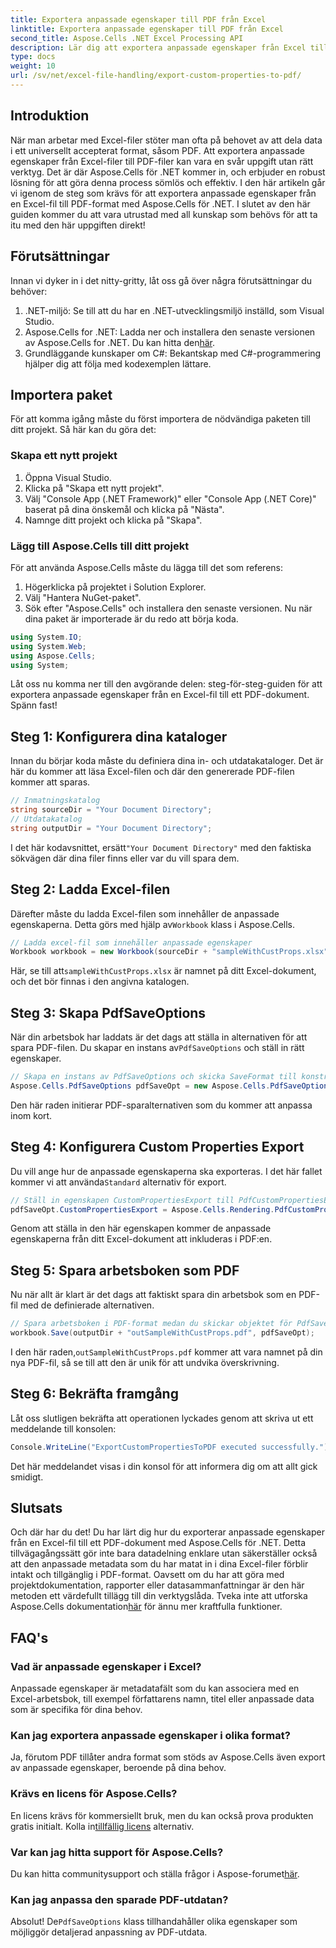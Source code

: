 ```yaml
---
title: Exportera anpassade egenskaper till PDF från Excel
linktitle: Exportera anpassade egenskaper till PDF från Excel
second_title: Aspose.Cells .NET Excel Processing API
description: Lär dig att exportera anpassade egenskaper från Excel till PDF med Aspose.Cells för .NET i denna steg-för-steg-guide. Effektivisera din datadelning.
type: docs
weight: 10
url: /sv/net/excel-file-handling/export-custom-properties-to-pdf/
---
```

## Introduktion
När man arbetar med Excel-filer stöter man ofta på behovet av att dela data i ett universellt accepterat format, såsom PDF. Att exportera anpassade egenskaper från Excel-filer till PDF-filer kan vara en svår uppgift utan rätt verktyg. Det är där Aspose.Cells för .NET kommer in, och erbjuder en robust lösning för att göra denna process sömlös och effektiv. I den här artikeln går vi igenom de steg som krävs för att exportera anpassade egenskaper från en Excel-fil till PDF-format med Aspose.Cells för .NET. I slutet av den här guiden kommer du att vara utrustad med all kunskap som behövs för att ta itu med den här uppgiften direkt!
## Förutsättningar
Innan vi dyker in i det nitty-gritty, låt oss gå över några förutsättningar du behöver:
1. .NET-miljö: Se till att du har en .NET-utvecklingsmiljö inställd, som Visual Studio.
2.  Aspose.Cells for .NET: Ladda ner och installera den senaste versionen av Aspose.Cells for .NET. Du kan hitta den[här](https://releases.aspose.com/cells/net/).
3. Grundläggande kunskaper om C#: Bekantskap med C#-programmering hjälper dig att följa med kodexemplen lättare.
## Importera paket
För att komma igång måste du först importera de nödvändiga paketen till ditt projekt. Så här kan du göra det:
### Skapa ett nytt projekt
1. Öppna Visual Studio.
2. Klicka på "Skapa ett nytt projekt".
3. Välj "Console App (.NET Framework)" eller "Console App (.NET Core)" baserat på dina önskemål och klicka på "Nästa".
4. Namnge ditt projekt och klicka på "Skapa".
### Lägg till Aspose.Cells till ditt projekt
För att använda Aspose.Cells måste du lägga till det som referens:
1. Högerklicka på projektet i Solution Explorer.
2. Välj "Hantera NuGet-paket".
3. Sök efter "Aspose.Cells" och installera den senaste versionen.
Nu när dina paket är importerade är du redo att börja koda.

```csharp
using System.IO;
using System.Web;
using Aspose.Cells;
using System;
```

Låt oss nu komma ner till den avgörande delen: steg-för-steg-guiden för att exportera anpassade egenskaper från en Excel-fil till ett PDF-dokument. Spänn fast!
## Steg 1: Konfigurera dina kataloger
Innan du börjar koda måste du definiera dina in- och utdatakataloger. Det är här du kommer att läsa Excel-filen och där den genererade PDF-filen kommer att sparas.
```csharp
// Inmatningskatalog
string sourceDir = "Your Document Directory";
// Utdatakatalog
string outputDir = "Your Document Directory";
```
 I det här kodavsnittet, ersätt`"Your Document Directory"` med den faktiska sökvägen där dina filer finns eller var du vill spara dem.
## Steg 2: Ladda Excel-filen
 Därefter måste du ladda Excel-filen som innehåller de anpassade egenskaperna. Detta görs med hjälp av`Workbook` klass i Aspose.Cells.
```csharp
// Ladda excel-fil som innehåller anpassade egenskaper
Workbook workbook = new Workbook(sourceDir + "sampleWithCustProps.xlsx");
```
 Här, se till att`sampleWithCustProps.xlsx` är namnet på ditt Excel-dokument, och det bör finnas i den angivna katalogen.
## Steg 3: Skapa PdfSaveOptions
 När din arbetsbok har laddats är det dags att ställa in alternativen för att spara PDF-filen. Du skapar en instans av`PdfSaveOptions` och ställ in rätt egenskaper.
```csharp
// Skapa en instans av PdfSaveOptions och skicka SaveFormat till konstruktorn
Aspose.Cells.PdfSaveOptions pdfSaveOpt = new Aspose.Cells.PdfSaveOptions();
```
Den här raden initierar PDF-sparalternativen som du kommer att anpassa inom kort.
## Steg 4: Konfigurera Custom Properties Export
Du vill ange hur de anpassade egenskaperna ska exporteras. I det här fallet kommer vi att använda`Standard` alternativ för export.
```csharp
// Ställ in egenskapen CustomPropertiesExport till PdfCustomPropertiesExport.Standard
pdfSaveOpt.CustomPropertiesExport = Aspose.Cells.Rendering.PdfCustomPropertiesExport.Standard;
```
Genom att ställa in den här egenskapen kommer de anpassade egenskaperna från ditt Excel-dokument att inkluderas i PDF:en.
## Steg 5: Spara arbetsboken som PDF
Nu när allt är klart är det dags att faktiskt spara din arbetsbok som en PDF-fil med de definierade alternativen.
```csharp
// Spara arbetsboken i PDF-format medan du skickar objektet för PdfSaveOptions
workbook.Save(outputDir + "outSampleWithCustProps.pdf", pdfSaveOpt);
```
 I den här raden,`outSampleWithCustProps.pdf` kommer att vara namnet på din nya PDF-fil, så se till att den är unik för att undvika överskrivning.
## Steg 6: Bekräfta framgång
Låt oss slutligen bekräfta att operationen lyckades genom att skriva ut ett meddelande till konsolen:
```csharp
Console.WriteLine("ExportCustomPropertiesToPDF executed successfully.");
```
Det här meddelandet visas i din konsol för att informera dig om att allt gick smidigt.
## Slutsats
Och där har du det! Du har lärt dig hur du exporterar anpassade egenskaper från en Excel-fil till ett PDF-dokument med Aspose.Cells för .NET. Detta tillvägagångssätt gör inte bara datadelning enklare utan säkerställer också att den anpassade metadata som du har matat in i dina Excel-filer förblir intakt och tillgänglig i PDF-format. Oavsett om du har att göra med projektdokumentation, rapporter eller datasammanfattningar är den här metoden ett värdefullt tillägg till din verktygslåda. Tveka inte att utforska Aspose.Cells dokumentation[här](https://reference.aspose.com/cells/net/) för ännu mer kraftfulla funktioner.
## FAQ's
### Vad är anpassade egenskaper i Excel?
Anpassade egenskaper är metadatafält som du kan associera med en Excel-arbetsbok, till exempel författarens namn, titel eller anpassade data som är specifika för dina behov.
### Kan jag exportera anpassade egenskaper i olika format?
Ja, förutom PDF tillåter andra format som stöds av Aspose.Cells även export av anpassade egenskaper, beroende på dina behov.
### Krävs en licens för Aspose.Cells?
En licens krävs för kommersiellt bruk, men du kan också prova produkten gratis initialt. Kolla in[tillfällig licens](https://purchase.aspose.com/temporary-license/) alternativ.
### Var kan jag hitta support för Aspose.Cells?
 Du kan hitta communitysupport och ställa frågor i Aspose-forumet[här](https://forum.aspose.com/c/cells/9).
### Kan jag anpassa den sparade PDF-utdatan?
 Absolut! De`PdfSaveOptions` klass tillhandahåller olika egenskaper som möjliggör detaljerad anpassning av PDF-utdata.